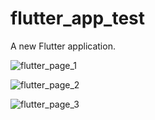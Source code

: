 # flutter_app_test

A new Flutter application.



![flutter_page_1](https://user-images.githubusercontent.com/24944494/106424752-a13e9700-645a-11eb-8fcb-3e7b59a3397b.png)

![flutter_page_2](https://user-images.githubusercontent.com/24944494/106424857-d77c1680-645a-11eb-9d31-4252c35362df.png)

![flutter_page_3](https://user-images.githubusercontent.com/24944494/106425007-0eeac300-645b-11eb-906d-5439ae44f935.png)


